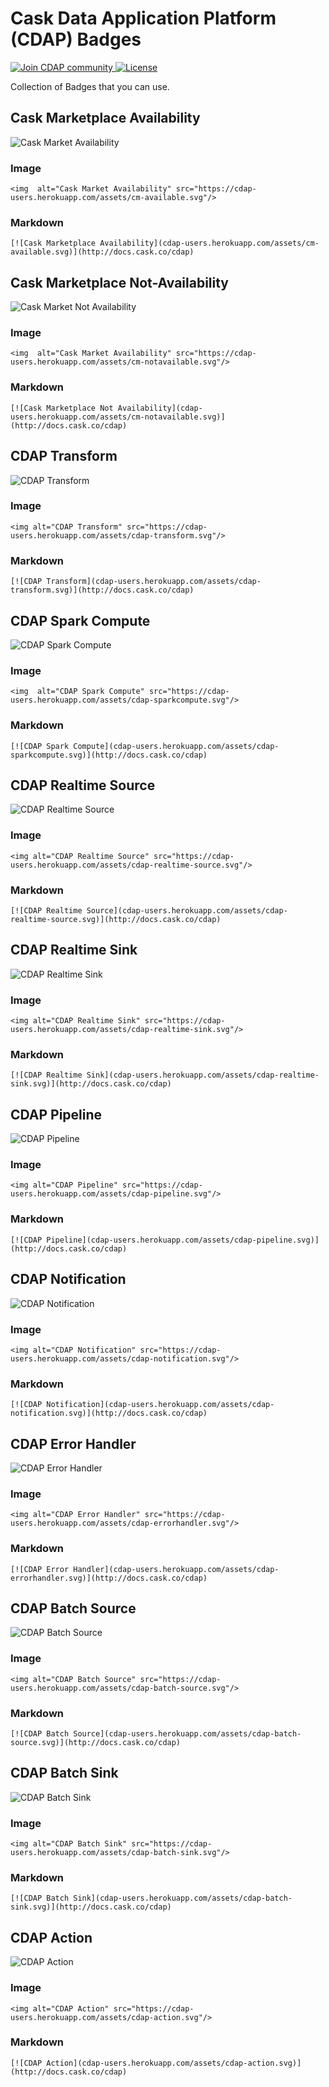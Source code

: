 # Cask Data Application Platform (CDAP) Badges

<a href="https://cdap-users.herokuapp.com/"><img alt="Join CDAP community" src="https://cdap-users.herokuapp.com/badge.svg?t=badges"/> [![License](https://img.shields.io/badge/License-Apache%202.0-blue.svg)](https://opensource.org/licenses/Apache-2.0)

Collection of Badges that you can use. 

## Cask Marketplace Availability

<img alt="Cask Market Availability" src="https://cdap-users.herokuapp.com/assets/cm-available.svg"/>

### Image

```
<img  alt="Cask Market Availability" src="https://cdap-users.herokuapp.com/assets/cm-available.svg"/>
```

### Markdown

```
[![Cask Marketplace Availability](cdap-users.herokuapp.com/assets/cm-available.svg)](http://docs.cask.co/cdap) 
```

## Cask Marketplace Not-Availability

<img  alt="Cask Market Not Availability" src="https://cdap-users.herokuapp.com/assets/cm-notavailable.svg"/>

### Image

```
<img  alt="Cask Market Availability" src="https://cdap-users.herokuapp.com/assets/cm-notavailable.svg"/>
```

### Markdown

```
[![Cask Marketplace Not Availability](cdap-users.herokuapp.com/assets/cm-notavailable.svg)](http://docs.cask.co/cdap) 
```

## CDAP Transform

<img  alt="CDAP Transform" src="https://cdap-users.herokuapp.com/assets/cdap-transform.svg"/>

### Image

```
<img alt="CDAP Transform" src="https://cdap-users.herokuapp.com/assets/cdap-transform.svg"/>
```

### Markdown

```
[![CDAP Transform](cdap-users.herokuapp.com/assets/cdap-transform.svg)](http://docs.cask.co/cdap) 
```

## CDAP Spark Compute

<img alt="CDAP Spark Compute" src="https://cdap-users.herokuapp.com/assets/cdap-sparkcompute.svg"/>

### Image

```
<img  alt="CDAP Spark Compute" src="https://cdap-users.herokuapp.com/assets/cdap-sparkcompute.svg"/>
```

### Markdown

```
[![CDAP Spark Compute](cdap-users.herokuapp.com/assets/cdap-sparkcompute.svg)](http://docs.cask.co/cdap) 
```

## CDAP Realtime Source

<img alt="CDAP Realtime Source" src="https://cdap-users.herokuapp.com/assets/cdap-realtime-source.svg"/>

### Image

```
<img alt="CDAP Realtime Source" src="https://cdap-users.herokuapp.com/assets/cdap-realtime-source.svg"/>
```

### Markdown

```
[![CDAP Realtime Source](cdap-users.herokuapp.com/assets/cdap-realtime-source.svg)](http://docs.cask.co/cdap) 
```

## CDAP Realtime Sink

<img alt="CDAP Realtime Sink" src="https://cdap-users.herokuapp.com/assets/cdap-realtime-sink.svg"/>

### Image

```
<img alt="CDAP Realtime Sink" src="https://cdap-users.herokuapp.com/assets/cdap-realtime-sink.svg"/>
```

### Markdown

```
[![CDAP Realtime Sink](cdap-users.herokuapp.com/assets/cdap-realtime-sink.svg)](http://docs.cask.co/cdap) 
```

## CDAP Pipeline

<img alt="CDAP Pipeline" src="https://cdap-users.herokuapp.com/assets/cdap-pipeline.svg"/>

### Image

```
<img alt="CDAP Pipeline" src="https://cdap-users.herokuapp.com/assets/cdap-pipeline.svg"/>
```

### Markdown

```
[![CDAP Pipeline](cdap-users.herokuapp.com/assets/cdap-pipeline.svg)](http://docs.cask.co/cdap) 
```

## CDAP Notification

<img alt="CDAP Notification" src="https://cdap-users.herokuapp.com/assets/cdap-notification.svg"/>

### Image

```
<img alt="CDAP Notification" src="https://cdap-users.herokuapp.com/assets/cdap-notification.svg"/>
```

### Markdown

```
[![CDAP Notification](cdap-users.herokuapp.com/assets/cdap-notification.svg)](http://docs.cask.co/cdap) 
```

## CDAP Error Handler

<img alt="CDAP Error Handler" src="https://cdap-users.herokuapp.com/assets/cdap-errorhandler.svg"/>

### Image

```
<img alt="CDAP Error Handler" src="https://cdap-users.herokuapp.com/assets/cdap-errorhandler.svg"/>
```

### Markdown

```
[![CDAP Error Handler](cdap-users.herokuapp.com/assets/cdap-errorhandler.svg)](http://docs.cask.co/cdap) 
```

## CDAP Batch Source

<img alt="CDAP Batch Source" src="https://cdap-users.herokuapp.com/assets/cdap-batch-source.svg"/>

### Image

```
<img alt="CDAP Batch Source" src="https://cdap-users.herokuapp.com/assets/cdap-batch-source.svg"/>
```

### Markdown

```
[![CDAP Batch Source](cdap-users.herokuapp.com/assets/cdap-batch-source.svg)](http://docs.cask.co/cdap) 
```

## CDAP Batch Sink

<img alt="CDAP Batch Sink" src="https://cdap-users.herokuapp.com/assets/cdap-batch-sink.svg"/>

### Image

```
<img alt="CDAP Batch Sink" src="https://cdap-users.herokuapp.com/assets/cdap-batch-sink.svg"/>
```

### Markdown

```
[![CDAP Batch Sink](cdap-users.herokuapp.com/assets/cdap-batch-sink.svg)](http://docs.cask.co/cdap) 
```

## CDAP Action

<img alt="CDAP Action" src="https://cdap-users.herokuapp.com/assets/cdap-action.svg"/>

### Image

```
<img alt="CDAP Action" src="https://cdap-users.herokuapp.com/assets/cdap-action.svg"/>
```

### Markdown

```
[![CDAP Action](cdap-users.herokuapp.com/assets/cdap-action.svg)](http://docs.cask.co/cdap) 
```
